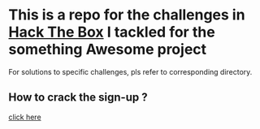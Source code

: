 # This is a repo for the challenges in [Hack The Box](https://www.hackthebox.eu/home) I tackled for the something Awesome project

For solutions to specific challenges, pls refer to corresponding directory.

## How to crack the sign-up ?
[click here](./Sign_up/README.md)